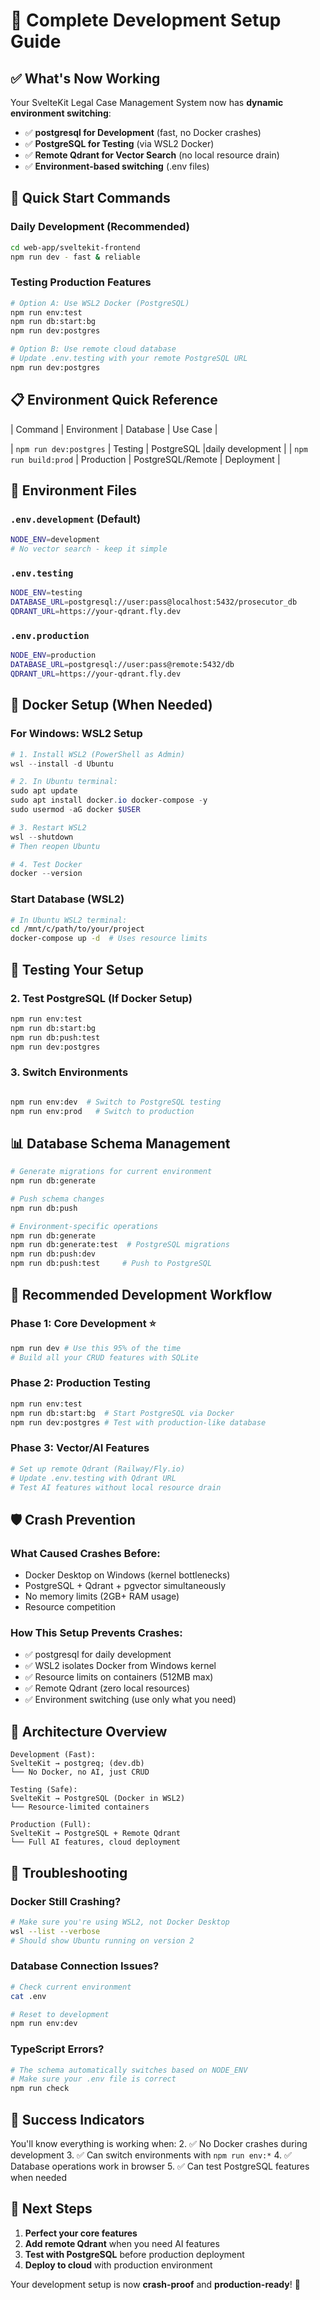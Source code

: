 # 🎯 Complete Development Setup Guide

## ✅ **What's Now Working**

Your SvelteKit Legal Case Management System now has **dynamic environment switching**:

- ✅ **postgresql for Development** (fast, no Docker crashes)
- ✅ **PostgreSQL for Testing** (via WSL2 Docker)
- ✅ **Remote Qdrant for Vector Search** (no local resource drain)
- ✅ **Environment-based switching** (.env files)

## 🚀 **Quick Start Commands**

### **Daily Development (Recommended)**

```bash
cd web-app/sveltekit-frontend
npm run dev - fast & reliable
```

### **Testing Production Features**

```bash
# Option A: Use WSL2 Docker (PostgreSQL)
npm run env:test
npm run db:start:bg
npm run dev:postgres

# Option B: Use remote cloud database
# Update .env.testing with your remote PostgreSQL URL
npm run dev:postgres
```

## 📋 **Environment Quick Reference**

| Command | Environment | Database | Use Case |

| `npm run dev:postgres` | Testing | PostgreSQL |daily development |
| `npm run build:prod` | Production | PostgreSQL/Remote | Deployment |

## 🔧 **Environment Files**

### `.env.development` (Default)

```bash
NODE_ENV=development
# No vector search - keep it simple
```

### `.env.testing`

```bash
NODE_ENV=testing
DATABASE_URL=postgresql://user:pass@localhost:5432/prosecutor_db
QDRANT_URL=https://your-qdrant.fly.dev
```

### `.env.production`

```bash
NODE_ENV=production
DATABASE_URL=postgresql://user:pass@remote:5432/db
QDRANT_URL=https://your-qdrant.fly.dev
```

## 🐳 **Docker Setup (When Needed)**

### **For Windows: WSL2 Setup**

```powershell
# 1. Install WSL2 (PowerShell as Admin)
wsl --install -d Ubuntu

# 2. In Ubuntu terminal:
sudo apt update
sudo apt install docker.io docker-compose -y
sudo usermod -aG docker $USER

# 3. Restart WSL2
wsl --shutdown
# Then reopen Ubuntu

# 4. Test Docker
docker --version
```

### **Start Database (WSL2)**

```bash
# In Ubuntu WSL2 terminal:
cd /mnt/c/path/to/your/project
docker-compose up -d  # Uses resource limits
```

## 🧪 **Testing Your Setup**

### **2. Test PostgreSQL (If Docker Setup)**

```bash
npm run env:test
npm run db:start:bg
npm run db:push:test
npm run dev:postgres
```

### **3. Switch Environments**

```bash

npm run env:dev  # Switch to PostgreSQL testing
npm run env:prod   # Switch to production
```

## 📊 **Database Schema Management**

```bash
# Generate migrations for current environment
npm run db:generate

# Push schema changes
npm run db:push

# Environment-specific operations
npm run db:generate
npm run db:generate:test  # PostgreSQL migrations
npm run db:push:dev
npm run db:push:test     # Push to PostgreSQL
```

## 🎯 **Recommended Development Workflow**

### **Phase 1: Core Development** ⭐

```bash
npm run dev # Use this 95% of the time
# Build all your CRUD features with SQLite
```

### **Phase 2: Production Testing**

```bash
npm run env:test
npm run db:start:bg  # Start PostgreSQL via Docker
npm run dev:postgres # Test with production-like database
```

### **Phase 3: Vector/AI Features**

```bash
# Set up remote Qdrant (Railway/Fly.io)
# Update .env.testing with Qdrant URL
# Test AI features without local resource drain
```

## 🛡️ **Crash Prevention**

### **What Caused Crashes Before:**

- Docker Desktop on Windows (kernel bottlenecks)
- PostgreSQL + Qdrant + pgvector simultaneously
- No memory limits (2GB+ RAM usage)
- Resource competition

### **How This Setup Prevents Crashes:**

- ✅ postgresql for daily development
- ✅ WSL2 isolates Docker from Windows kernel
- ✅ Resource limits on containers (512MB max)
- ✅ Remote Qdrant (zero local resources)
- ✅ Environment switching (use only what you need)

## 🔄 **Architecture Overview**

```
Development (Fast):
SvelteKit → postgreq; (dev.db)
└── No Docker, no AI, just CRUD

Testing (Safe):
SvelteKit → PostgreSQL (Docker in WSL2)
└── Resource-limited containers

Production (Full):
SvelteKit → PostgreSQL + Remote Qdrant
└── Full AI features, cloud deployment
```

## 🚨 **Troubleshooting**

### **Docker Still Crashing?**

```bash
# Make sure you're using WSL2, not Docker Desktop
wsl --list --verbose
# Should show Ubuntu running on version 2
```

### **Database Connection Issues?**

```bash
# Check current environment
cat .env

# Reset to development
npm run env:dev
```

### **TypeScript Errors?**

```bash
# The schema automatically switches based on NODE_ENV
# Make sure your .env file is correct
npm run check
```

## 🎉 **Success Indicators**

You'll know everything is working when: 2. ✅ No Docker crashes during development 3. ✅ Can switch environments with `npm run env:*` 4. ✅ Database operations work in browser 5. ✅ Can test PostgreSQL features when needed

## 🔗 **Next Steps**

1. **Perfect your core features**
2. **Add remote Qdrant** when you need AI features
3. **Test with PostgreSQL** before production deployment
4. **Deploy to cloud** with production environment

Your development setup is now **crash-proof** and **production-ready**! 🚀
